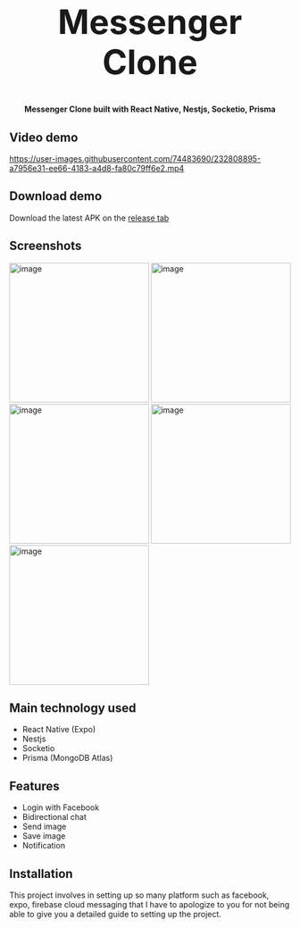 <h1 align="center" style="font-size: 60px">Messenger Clone</h1>

<p align="center"><strong>Messenger Clone built with React Native, Nestjs, Socketio, Prisma</strong></p>

## Video demo

https://user-images.githubusercontent.com/74483690/232808895-a7956e31-ee66-4183-a4d8-fa80c79ff6e2.mp4

## Download demo
Download the latest APK on the [release tab](https://github.com/lttthedev/Messenger-Clone/releases/tag/latest)

## Screenshots

<p>
<img width="250" alt="image" src="https://user-images.githubusercontent.com/74483690/232812373-6e80ec54-9669-4148-81d6-ae536161ce10.png">
<img width="250" alt="image" src="https://user-images.githubusercontent.com/74483690/232812019-949664bb-d994-4247-bbf6-33e1ae9dead2.png">
<img width="250" alt="image" src="https://user-images.githubusercontent.com/74483690/232812237-ea1f8053-9fd5-4173-8f36-a36a72ee65e6.png">
<img width="250" alt="image" src="https://user-images.githubusercontent.com/74483690/232812312-da4ea97d-72c0-4770-b1a1-fce8d714e886.png">
<img width="250" alt="image" src="https://user-images.githubusercontent.com/74483690/232822310-0098e89b-fd0d-4845-9cfa-31b4c4cf88ff.png">
</p>

## Main technology used
- React Native (Expo)
- Nestjs
- Socketio
- Prisma (MongoDB Atlas)

## Features
- Login with Facebook
- Bidirectional chat
- Send image
- Save image
- Notification

## Installation
This project involves in setting up so many platform such as facebook, expo, firebase cloud messaging that I have to apologize to you for not being able to give you a detailed guide to setting up the project.
